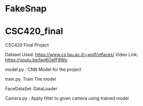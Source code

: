 # FakeSnap

# CSC420_final
CSC420 Final Project

Dataset Used: https://www.cs.tau.ac.il/~wolf/ytfaces/
Video Link: https://youtu.be/IaoKOafF8Wo

model.py : CNN Model for the project

train.py: Train The model

FaceDataSet: DataLoader

Camera.py : Apply filter to given camera using trained model
